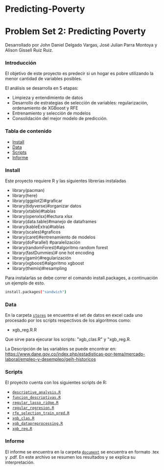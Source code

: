# Predicting-Poverty

# Problem Set 2: Predicting Poverty
Desarrollado por John Daniel Delgado Vargas, José Julian Parra Montoya y Alison Gissell Ruiz Ruiz.

### Introducción

El objetivo de este proyecto es predecir si un hogar es pobre utilizando la menor cantidad de variables posibles.

El análisis se desarrolla en 5 etapas:

* Limpieza y entendimiento de datos
* Desarrollo de estrategias de selección de variables: regularización, ordenamiento de XGBoost y RFE
* Entrenamiento y selección de modelos
* Consolidación del mejor modelo de predicción.

### Tabla de contenido
-  [Install](#install)
-  [Data](#data)
-  [Scripts](#scripts)
-  [Informe](#informe)

### Install

Este proyecto requiere R y las siguientes librerias instaladas

* library(pacman)
* library(here)
* library(ggplot2)#graficar
* library(tidyverse)#organizar datos
* library(xtable)#tablas
* library(openxlsx)#lectura xlsx
* library(data.table)#manejo de dataframes
* library(kableExtra)#tablas
* library(scales)#graficos
* library(caret)#entrenamiento de modelos
* library(doParallel) #paralelización
* library(randomForest)#algoritmo random forest
* library(fastDummies)# one hot encoding
* library(gamlr)#regularización
* library(xgboost)#algoritmo xgboost
* library(themis)#resampling

Para instalarlas se debe correr el comando install.packages, a continuación un ejemplo de esto.

```bash
install.packages("sandwich")
```

### Data

En la carpeta [`stores`](https://github.com/Daniel1388/Predicting-Poverty/tree/main/stores) se encuentra el set de datos en excel cada uno procesado por los scripts respectivos de los algoritmos como:

* xgb_reg.R.R

Que sirve para ejecurar los scripts: "xgb_clas.R" y "xgb_reg.R.

La Descripción de las variables se puede encontrar en:  https://www.dane.gov.co/index.php/estadisticas-por-tema/mercado-laboral/empleo-y-desempleo/geih-historicos


### Scripts

El proyecto cuenta con los siguientes scripts de R:

* [`descriptive_analysis.R`](https://github.com/Daniel1388/Predicting-Poverty/blob/main/scripts/descriptive_analysis.R)
* [`funcion_descriptivas.R`](https://github.com/Daniel1388/Predicting-Poverty/blob/main/scripts/funcion_descriptivas.R)
* [`regular_lasso_ridge.R`](https://github.com/Daniel1388/Predicting-Poverty/blob/main/scripts/regular_lasso_ridge.R)
* [`regular_regresion.R`](https://github.com/Daniel1388/Predicting-Poverty/blob/main/scripts/regular_regresion.R)
* [`rfe_selection_train_pred.R`](https://github.com/Daniel1388/Predicting-Poverty/blob/main/scripts/rfe_selection_train_pred.R)
* [`xgb_clas.R`](https://github.com/Daniel1388/Predicting-Poverty/blob/main/scripts/xgb_clas.R)
* [`xgb_datapreprocessing.R`](https://github.com/Daniel1388/Predicting-Poverty/blob/main/scripts/xgb_datapreprocessing.R)
* [`xgb_reg.R`](https://github.com/Daniel1388/Predicting-Poverty/blob/main/scripts/xgb_reg.R)
### Informe

El informe se encuentra en la carpeta [`document`](https://github.com/Daniel1388/Predicting-Poverty/blob/main/document/solucion_taller_2.tex) se encuentra en formato .tex y .pdf. En este archivo se resumen los resultados y se explica su interpretación.
